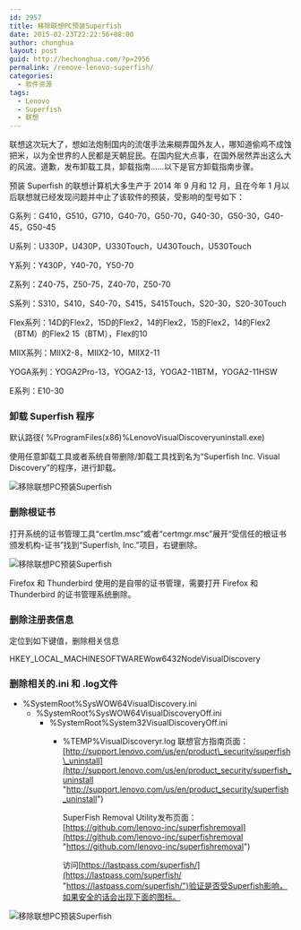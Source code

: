 ```yaml
---
id: 2957
title: 移除联想PC预装Superfish
date: 2015-02-23T22:22:56+08:00
author: chonghua
layout: post
guid: http://hechonghua.com/?p=2956
permalink: /remove-lenovo-superfish/
categories:
  - 软件资源
tags:
  - Lenovo
  - Superfish
  - 联想
---
```

联想这次玩大了，想如法炮制国内的流氓手法来糊弄国外友人，哪知道偷鸡不成蚀把米，以为全世界的人民都是天朝屁民。在国内屁大点事，在国外居然弄出这么大的风波。道歉，发布卸载工具，卸载指南……以下是官方卸载指南步骤。

<!--more-->

预装 Superfish 的联想计算机大多生产于 2014 年 9 月和 12 月，且在今年 1 月以后联想就已经发现问题并中止了该软件的预装，受影响的型号如下： 

G系列：G410，G510，G710，G40-70，G50-70，G40-30，G50-30，G40-45，G50-45 

U系列：U330P，U430P，U330Touch，U430Touch，U530Touch 

Y系列：Y430P，Y40-70，Y50-70 

Z系列：Z40-75，Z50-75，Z40-70，Z50-70 

S系列：S310，S410，S40-70，S415，S415Touch，S20-30，S20-30Touch 

Flex系列：14D的Flex2，15D的Flex2，14的Flex2，15的Flex2，14的Flex2（BTM）的Flex2 15（BTM），Flex的10 

MIIX系列：MIIX2-8，MIIX2-10，MIIX2-11 

YOGA系列：YOGA2Pro-13，YOGA2-13，YOGA2-11BTM，YOGA2-11HSW 

E系列：E10-30 

### 卸载 Superfish 程序

默认路径( %ProgramFiles(x86)%LenovoVisualDiscoveryuninstall.exe) 

使用任意卸载工具或者系统自带删除/卸载工具找到名为“Superfish Inc. Visual Discovery”的程序，进行卸载。

![移除联想PC预装Superfish](http://chonghua-1251666171.cos.ap-shanghai.myqcloud.com/superfish.png) 

### 删除根证书

打开系统的证书管理工具“certlm.msc”或者“certmgr.msc”展开“受信任的根证书颁发机构-证书”找到“Superfish, Inc.”项目，右键删除。

![移除联想PC预装Superfish](http://chonghua-1251666171.cos.ap-shanghai.myqcloud.com/superfish2.png) 

Firefox 和 Thunderbird 使用的是自带的证书管理，需要打开 Firefox 和 Thunderbird 的证书管理系统删除。

### 删除注册表信息

定位到如下键值，删除相关信息

HKEY\_LOCAL\_MACHINESOFTWAREWow6432NodeVisualDiscovery

### 删除相关的.ini 和 .log文件

  * %SystemRoot%SysWOW64VisualDiscovery.ini 
      * %SystemRoot%SysWOW64VisualDiscoveryOff.ini 
          * %SystemRoot%System32VisualDiscoveryOff.ini 
              * %TEMP%VisualDiscoveryr.log 
                联想官方指南页面：[http://support.lenovo.com/us/en/product\_security/superfish\_uninstall](http://support.lenovo.com/us/en/product_security/superfish_uninstall "http://support.lenovo.com/us/en/product_security/superfish_uninstall")
                
                SuperFish Removal Utility发布页面：[https://github.com/lenovo-inc/superfishremoval](https://github.com/lenovo-inc/superfishremoval "https://github.com/lenovo-inc/superfishremoval")
                
                访问[https://lastpass.com/superfish/](https://lastpass.com/superfish/ "https://lastpass.com/superfish/")验证是否受Superfish影响，如果安全的话会出现下面的图标。
                
![移除联想PC预装Superfish](http://chonghua-1251666171.cos.ap-shanghai.myqcloud.com/safesuperfish.png)